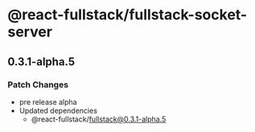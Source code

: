 # @react-fullstack/fullstack-socket-server

## 0.3.1-alpha.5

### Patch Changes

- pre release alpha
- Updated dependencies
  - @react-fullstack/fullstack@0.3.1-alpha.5
